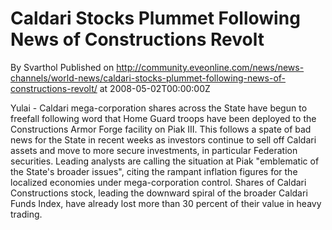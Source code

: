 # Caldari Stocks Plummet Following News of Constructions Revolt
By Svarthol
Published on http://community.eveonline.com/news/news-channels/world-news/caldari-stocks-plummet-following-news-of-constructions-revolt/ at 2008-05-02T00:00:00Z

Yulai - Caldari mega-corporation shares across the State have begun to freefall following word that Home Guard troops have been deployed to the Constructions Armor Forge facility on Piak III. This follows a spate of bad news for the State in recent weeks as investors continue to sell off Caldari assets and move to more secure investments, in particular Federation securities. Leading analysts are calling the situation at Piak "emblematic of the State's broader issues", citing the rampant inflation figures for the localized economies under mega-corporation control. Shares of Caldari Constructions stock, leading the downward spiral of the broader Caldari Funds Index, have already lost more than 30 percent of their value in heavy trading.

